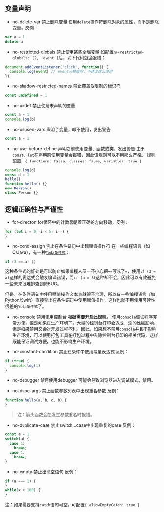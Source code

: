 ## 变量声明

- <RuleName color="blue">no-delete-var</RuleName> <RuleLevel :value="2" /> 禁止删除变量
使用`delete`操作符删除对象的属性，而不是删除变量。反例：
```js
var a = 1
delete a
```

<LineSpace />

-  <RuleName color="blue">no-restricted-globals</RuleName> <RuleLevel :value="2" /> 禁止使用某些全局变量
如配置`no-restricted-globals: [2, 'event']`后，以下代码就会报错：
```js
document.addEventListener('click', function() {
  console.log(event) // event已被废除，不建议这么使用
})
```

<LineSpace />

- <RuleName>no-shadow-restricted-names</RuleName> <RuleLevel :value="2" /> 禁止覆盖受限制的标识符
```js
const undefined = 1
```

<LineSpace />

- <RuleName>no-undef</RuleName> <RuleLevel :value="2" /> 禁止使用未声明的变量
```js
const a = 1
console.log(b)
```

<LineSpace />

- <RuleName>no-unused-vars</RuleName> <RuleLevel :value="1" /> 声明了变量，却不使用，发出警告
```js
const a = 1
```

<LineSpace />

- <RuleName>no-use-before-define</RuleName> <RuleLevel :value="1" /> 声明之前使用变量、函数或类，发出警告
由于`const`、`let`在声明前使用变量会报错，因此该规则可以不用那么严格。
规则配置：`{ functions: false, classes: false, variables: true }`
```js
console.log(d)
const d = 1
hello()
function hello() {}
new Person()
class Person {}
```


## 逻辑正确性与严谨性

- <RuleName>for-directon</RuleName> <RuleLevel :value="2" /> for循环中的计数器朝着正确的方向移动，反例：
```js
for (let i = 0; i < 5; i--) {
}
```

<LineSpace />

- <RuleName>no-cond-assign</RuleName> 禁止在条件语句中出现赋值操作符
在一些编程语言（如C/Java），有一种[`Yoda条件式`](https://baike.baidu.com/item/%E5%B0%A4%E8%BE%BE%E6%9D%A1%E4%BB%B6%E5%BC%8F)：
```c
if (3 == a) {}
```
这种条件式的好处是可以防止如果编程人员一不小心把`==`写成了`=`，使用`if (3 = a)`这样的表达式会触发编译错误，而`if (a = 3)`这种却不会，因此可以有效避免一些未来很难排查到的BUG。

但是，在条件语句中使用赋值操作这本身就很不合理，所以有一些编程语言（如Python/Swift）直接禁止在条件语句中使用赋值操作，这样也就不用使用可读性很差的`Yoda条件式`了。

<LineSpace />

- <RuleName>no-console</RuleName> <RuleLevel :value="1" /> 禁用使用控制台
**根据需要开启此规则。** 使用`console`调试程序非常方便，但是如果在生产环境下，大量的控制台打印会造成一定的性能影响，但是如果禁用又会对开发过程不利。因此，如果想不禁用`console`并且不影响生产环境，可以使用打包工具在打包过程中去除控制台打印的相关代码，这样既能保证调试方便，也能不影响生产环境。

<LineSpace />

- <RuleName>no-constant-condition</RuleName> <RuleLevel :value="2" /> 禁止在条件中使用常量表达式
反例：
```js
if (true) {
  console.log(1)
}
```

<LineSpace />

- <RuleName>no-debugger</RuleName> <RuleLevel :value="2" /> 禁用使用debugger
可能会导致浏览器进入调试模式，禁用。

<LineSpace />

- <RuleName>no-dupe-args</RuleName> <RuleLevel :value="2" /> 禁止函数参数列表中出现重名参数
反例：
```js
function hello(a, b, c, b) {
}
```

> 注：箭头函数会在发生参数重名时报错。

<LineSpace />

- <RuleName>no-duplicate-case</RuleName> <RuleLevel :value="2" /> 禁止switch...case中出现重复的case
反例：
```js
const a = 1
switch(a) {
  case 1:
    break;
  case 1:
    break;
}
```

<LineSpace />

- <RuleName>no-empty</RuleName> <RuleLevel :value="2" /> 禁止出现空语句
反例：
```js
if (a === 1) {
}
while(x < 100) {
}
```
注：如果需要支持`catch`语句可空，可配置`{ allowEmptyCatch: true }`


